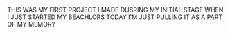 THIS WAS MY FIRST PROJECT I MADE DUSRING MY INITIAL STAGE
WHEN I JUST STARTED MY BEACHLORS 
TODAY I'M JUST PULLING IT AS A PART OF MY MEMORY